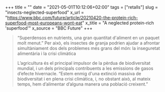 +++
title = ""
date = "2021-05-01T10:12:06+02:00"
tags = ["retalls"]
slug = "insects-neglected-superfood"
x_url = "https://www.bbc.com/future/article/20210420-the-protein-rich-superfood-most-europeans-wont-eat"
x_title = "A neglected protein-rich 'superfood'"
x_source = "BBC Future"
+++


> “Superdensos en nutrients, una gran quantitat d'aliment en un paquet molt menut.” Per això, els insectes de granja podrien ajudar a afrontar simultàniament dos dels problemes més grans del món: la inseguretat alimentària i la crisi climàtica
> 
> L’agricultura és el principal impulsor de la pèrdua de biodiversitat mundial, i un dels principals contribuents a les emissions de gasos d’efecte hivernacle. “Estem enmig d'una extinció massiva de biodiversitat i en plena crisi climàtica, i, no obstant això, al mateix temps, hem d’alimentar d’alguna manera una població creixent.”
